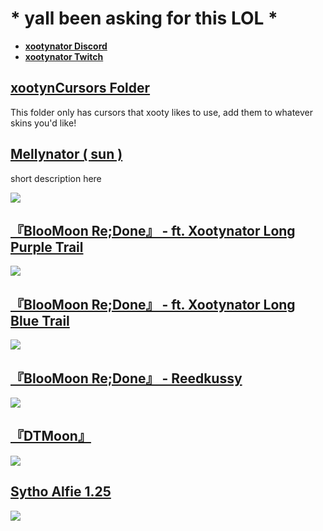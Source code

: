 # * yall been asking for this LOL *

* [**xootynator Discord**](https://discord.gg/CardboardBox)
* [**xootynator Twitch**](https://www.twitch.tv/xootynator)

## [ xootynCursors Folder](https://drive.google.com/file/d/1ABAef9r-GPWiyzLbFrR-MhzxiePFwSh8/view?usp=sharing)
This folder only has cursors that xooty likes to use, add them to whatever skins you'd like!

## [Mellynator ( sun )](https://drive.google.com/file/d/1rFSY-1ng9EUB4I8yZH4zw6rkSAp4GOln/view?usp=sharing)
short description here

![](https://i.imgur.com/pmFEKZ0.jpeg)

## [『BlooMoon Re;Done』 - ft. Xootynator Long Purple Trail ](https://drive.google.com/file/d/1Js4rjVjmmstL23nv_Og-FVWbBa2BZKD5/view?usp=sharing)
![](https://i.imgur.com/O4Etv4X.jpeg)

## [『BlooMoon Re;Done』 - ft. Xootynator Long Blue Trail ](https://drive.google.com/file/d/1-Q52NF-LhqBA5GWbqtKnEUoV7NubcaRL/view?usp=sharing)
![](https://i.imgur.com/85VUz7g.jpeg)

## [『BlooMoon Re;Done』 - Reedkussy ](https://drive.google.com/file/d/1Jwb13XvD20pWsJ4VFQDdgXIWX_GhZS2w/view?usp=sharing)
![](https://i.imgur.com/uh1XquY.jpeg)

## [『DTMoon』](https://drive.google.com/file/d/1CsM7cvMujLuhc30V6t2PFiLhqItqJ1QJ/view)
![](https://i.imgur.com/aaEPZAp.jpeg)

## [Sytho Alfie 1.25](https://drive.google.com/drive/folders/1TD8NRKw795CHtYt74w26uu37-53rv7YZ)
![](https://i.imgur.com/1KngQXV.jpeg)

